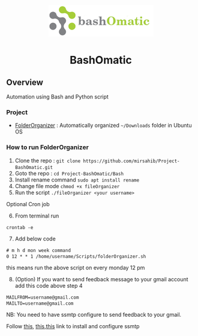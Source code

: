 <h1 align="center">
   <img src="assets/logo.png">
   
</h1>

# <center>BashOmatic</center>

## Overview

Automation using Bash and Python script

### Project

- [FolderOrganizer](https://github.com/mirsahib/Project-BashOmatic/blob/master/Bash/folderOrganizer.sh) : Automatically organized `~/Downloads` folder in Ubuntu OS

### How to run FolderOrganizer

1. Clone the repo : `git clone https://github.com/mirsahib/Project-BashOmatic.git`
2. Goto the repo : `cd Project-BashOmatic/Bash`
3. Install rename command `sudo apt install rename` 
4. Change file mode `chmod +x fileOrganizer`
5. Run the script `./fileOrganizer <your username>`

Optional Cron job

6. From terminal run

```
crontab -e
```

7. Add below code

```
# m h d mon week command
0 12 * * 1 /home/username/Scripts/folderOrganizer.sh
```

this means run the above script on every monday 12 pm

8. (Option) If you want to send feedback message to your gmail account add this code above step 4

```
MAILFROM=username@gmail.com
MAILTO=username@gmail.com
```

NB: You need to have ssmtp configure to send feedback to your gmail.

Follow [this](https://www.digitalocean.com/community/questions/how-to-send-emails-from-a-bash-script-using-ssmtp), [this](https://unix.stackexchange.com/questions/202934/how-to-send-mail-to-gmail-account-using-ssmtp),[this](https://galleryserverpro.com/use-gmail-as-your-smtp-server-even-when-using-2-factor-authentication-2-step-verification/#:~:text=Enable%20SMTP%20server%20with%202,your%20password%20and%20your%20phone.) link to install and configure ssmtp
